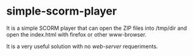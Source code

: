 simple-scorm-player
===================

It is a simple SCORM player that can open the ZIP files into /tmp/dir and open 
the index.html with firefox or other www-browser.

It is a very useful solution with no *web-server* requeriments.



